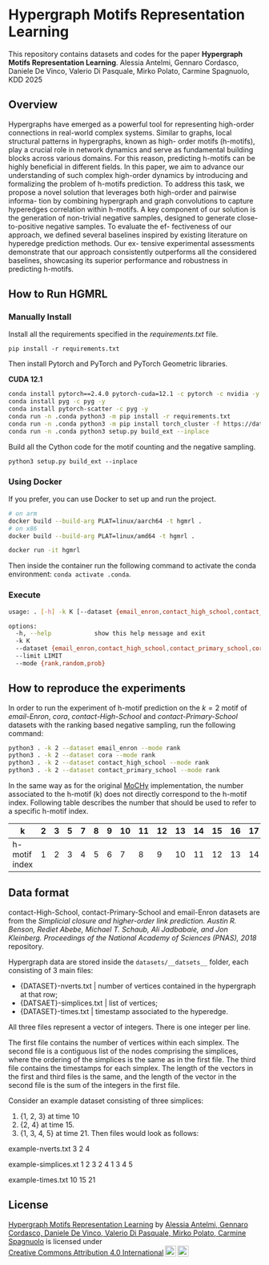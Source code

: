 # Hypergraph Motifs Representation Learning

This repository contains datasets and codes for the paper **Hypergraph Motifs Representation Learning**.
Alessia Antelmi, Gennaro Cordasco, Daniele De Vinco, Valerio Di Pasquale, Mirko Polato, Carmine Spagnuolo,
KDD 2025

## Overview

Hypergraphs have emerged as a powerful tool for representing
high-order connections in real-world complex systems. Similar to
graphs, local structural patterns in hypergraphs, known as high-
order motifs (h-motifs), play a crucial role in network dynamics and
serve as fundamental building blocks across various domains. For
this reason, predicting h-motifs can be highly beneficial in different
fields. In this paper, we aim to advance our understanding of such
complex high-order dynamics by introducing and formalizing the
problem of h-motifs prediction. To address this task, we propose a
novel solution that leverages both high-order and pairwise informa-
tion by combining hypergraph and graph convolutions to capture
hyperedges correlation within h-motifs. A key component of our
solution is the generation of non-trivial negative samples, designed
to generate close-to-positive negative samples. To evaluate the ef-
fectiveness of our approach, we defined several baselines inspired
by existing literature on hyperedge prediction methods. Our ex-
tensive experimental assessments demonstrate that our approach
consistently outperforms all the considered baselines, showcasing
its superior performance and robustness in predicting h-motifs.

## How to Run HGMRL

### Manually Install

Install all the requirements specified in the *requirements.txt* file.

`pip install -r requirements.txt`

Then install Pytorch and PyTorch and PyTorch Geometric libraries.

**CUDA 12.1**

```bash
conda install pytorch==2.4.0 pytorch-cuda=12.1 -c pytorch -c nvidia -y
conda install pyg -c pyg -y
conda install pytorch-scatter -c pyg -y
conda run -n .conda python3 -m pip install -r requirements.txt
conda run -n .conda python3 -m pip install torch_cluster -f https://data.pyg.org/whl/torch-2.4.0+cu121.html
conda run -n .conda python3 setup.py build_ext --inplace
```

Build all the Cython code for the motif counting and the negative sampling.

`python3 setup.py build_ext --inplace`

### Using Docker

If you prefer, you can use Docker to set up and run the project.

```bash
# on arm
docker build --build-arg PLAT=linux/aarch64 -t hgmrl .
# on x86
docker build --build-arg PLAT=linux/amd64 -t hgmrl .

docker run -it hgmrl
```

Then inside the container run the following command to activate the conda environment: `conda activate .conda`.

### Execute

```bash
usage: . [-h] -k K [--dataset {email_enron,contact_high_school,contact_primary_school,cora}] [--limit LIMIT] [--mode {rank,random,prob}]

options:
  -h, --help            show this help message and exit
  -k K
  --dataset {email_enron,contact_high_school,contact_primary_school,cora}
  --limit LIMIT
  --mode {rank,random,prob}
```

## How to reproduce the experiments

In order to run the experiment of h-motif prediction on the $k=2$ motif of *email-Enron*, *cora*, *contact-High-School* and *contact-Primary-School* datasets with the ranking based negative sampling, run the following command:

```bash
python3 . -k 2 --dataset email_enron --mode rank
python3 . -k 2 --dataset cora --mode rank
python3 . -k 2 --dataset contact_high_school --mode rank
python3 . -k 2 --dataset contact_primary_school --mode rank
```

In the same way as for the original [MoCHy](https://github.com/geon0325/MoCHy) implementation, the number associated to the h-motif (k) does not directly correspond to the h-motif index. Following table describes the number that should be used to refer to a specific h-motif index.

| k   | 2 | 3 | 5 | 7 | 8 | 9 | 10 | 11 | 12 | 13 | 14 | 15 | 16 | 17 | 19 | 20 | 21 | 22 | 23 | 24 | 25 | 26 | 27 | 28 | 29 |
|-----|---|---|---|---|---|---|---|---|---|---|---|---|---|---|---|---|---|---|---|---|---|---|---|---|---|
| h-motif index | 1 | 2 | 3 | 4 | 5 | 6 | 7 | 8 | 9 | 10 | 11 | 12 | 13 | 14 | 15 | 16 | 17 | 18 | 19 | 20 | 21 | 22 | 23 | 24 | 25 | 26 |

## Data format

contact-High-School, contact-Primary-School and email-Enron datasets are from the *Simplicial closure and higher-order link prediction.
Austin R. Benson, Rediet Abebe, Michael T. Schaub, Ali Jadbabaie, and Jon Kleinberg.
Proceedings of the National Academy of Sciences (PNAS), 2018* repository.

Hypergraph data are stored inside the `datasets/__datsets__` folder, each consisting of 3 main files:

- {DATASET}-nverts.txt | number of vertices contained in the hypergraph at that row;
- {DATSAET}-simplices.txt | list of vertices;
- {DATASET}-times.txt | timestamp associated to the hyperedge.

All three files represent a vector of integers. There is one integer per line.

The first file contains the number of vertices within each simplex. The second
file is a contiguous list of the nodes comprising the simplices, where the
ordering of the simplices is the same as in the first file. The third file
contains the timestamps for each simplex. The length of the vectors in the first
and third files is the same, and the length of the vector in the second file is
the sum of the integers in the first file.

Consider an example dataset consisting of three simplices:
1. {1, 2, 3} at time 10
2. {2, 4} at time 15.
3. {1, 3, 4, 5} at time 21.
Then files would look as follows:

example-nverts.txt
3
2
4

example-simplices.xt
1
2
3
2
4
1
3
4
5

example-times.txt
10
15
21

## License

<p xmlns:cc="http://creativecommons.org/ns#" xmlns:dct="http://purl.org/dc/terms/"><a property="dct:title" rel="cc:attributionURL" href="https://github.com/hypernetwork-research-group/motif_representation_learning">Hypergraph Motifs Representation Learning</a> by <a rel="cc:attributionURL dct:creator" property="cc:attributionName" href="https://github.com/hypernetwork-research-group">Alessia Antelmi, Gennaro Cordasco, Daniele De Vinco, Valerio Di Pasquale, Mirko Polato, Carmine Spagnuolo</a> is licensed under <a href="https://creativecommons.org/licenses/by/4.0/?ref=chooser-v1" target="_blank" rel="license noopener noreferrer" style="display:inline-block;">Creative Commons Attribution 4.0 International<img style="height:22px!important;margin-left:3px;vertical-align:text-bottom;" src="https://mirrors.creativecommons.org/presskit/icons/cc.svg?ref=chooser-v1" alt=""><img style="height:22px!important;margin-left:3px;vertical-align:text-bottom;" src="https://mirrors.creativecommons.org/presskit/icons/by.svg?ref=chooser-v1" alt=""></a></p>